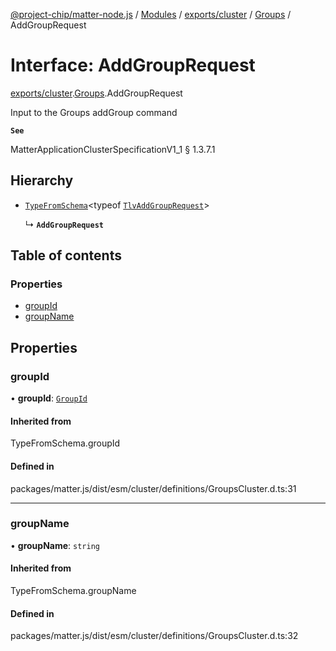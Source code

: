 [@project-chip/matter-node.js](../README.md) / [Modules](../modules.md) / [exports/cluster](../modules/exports_cluster.md) / [Groups](../modules/exports_cluster.Groups.md) / AddGroupRequest

# Interface: AddGroupRequest

[exports/cluster](../modules/exports_cluster.md).[Groups](../modules/exports_cluster.Groups.md).AddGroupRequest

Input to the Groups addGroup command

**`See`**

MatterApplicationClusterSpecificationV1_1 § 1.3.7.1

## Hierarchy

- [`TypeFromSchema`](../modules/exports_tlv.md#typefromschema)\<typeof [`TlvAddGroupRequest`](../modules/exports_cluster.Groups.md#tlvaddgrouprequest)\>

  ↳ **`AddGroupRequest`**

## Table of contents

### Properties

- [groupId](exports_cluster.Groups.AddGroupRequest.md#groupid)
- [groupName](exports_cluster.Groups.AddGroupRequest.md#groupname)

## Properties

### groupId

• **groupId**: [`GroupId`](../modules/exports_datatype.md#groupid)

#### Inherited from

TypeFromSchema.groupId

#### Defined in

packages/matter.js/dist/esm/cluster/definitions/GroupsCluster.d.ts:31

___

### groupName

• **groupName**: `string`

#### Inherited from

TypeFromSchema.groupName

#### Defined in

packages/matter.js/dist/esm/cluster/definitions/GroupsCluster.d.ts:32
